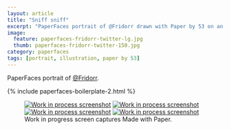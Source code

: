```yaml
---
layout: article
title: "Sniff sniff"
excerpt: "PaperFaces portrait of @Fridorr drawn with Paper by 53 on an iPad."
image: 
  feature: paperfaces-fridorr-twitter-lg.jpg
  thumb: paperfaces-fridorr-twitter-150.jpg
category: paperfaces
tags: [portrait, illustration, paper by 53]
---
```


PaperFaces portrait of [@Fridorr](http://twitter.com/Fridorr).

{% include paperfaces-boilerplate-2.html %}

<figure class="third">
	<a href="{{ site.url }}/images/paperfaces-fridorr-process-1-lg.jpg"><img src="{{ site.url }}/images/paperfaces-fridorr-process-1-600.jpg" alt="Work in process screenshot"></a>
	<a href="{{ site.url }}/images/paperfaces-fridorr-process-2-lg.jpg"><img src="{{ site.url }}/images/paperfaces-fridorr-process-2-600.jpg" alt="Work in process screenshot"></a>
	<a href="{{ site.url }}/images/paperfaces-fridorr-process-3-lg.jpg"><img src="{{ site.url }}/images/paperfaces-fridorr-process-3-600.jpg" alt="Work in process screenshot"></a>
	<a href="{{ site.url }}/images/paperfaces-fridorr-process-4-lg.jpg"><img src="{{ site.url }}/images/paperfaces-fridorr-process-4-600.jpg" alt="Work in process screenshot"></a>
	<figcaption>Work in progress screen captures Made with Paper.</figcaption>
</figure>